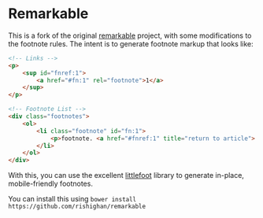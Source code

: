 # Remarkable

This is a fork of the original [remarkable](https://jonschlinkert.github.io/remarkable/demo/) project, with some modifications to the footnote rules.
The intent is to generate footnote markup that looks like:

```html
<!-- Links -->
<p>
    <sup id="fnref:1">
        <a href="#fn:1" rel="footnote">1</a>
    </sup>
</p>

<!-- Footnote List -->
<div class="footnotes">
    <ol>
        <li class="footnote" id="fn:1">
            <p>footnote. <a href="#fnref:1" title="return to article"> ↩</a><p>
        </li>
    </ol>
</div>
```

With this, you can use the excellent [littlefoot](https://github.com/goblindegook/littlefoot) library to generate in-place, mobile-friendly footnotes.

You can install this using `bower install https://github.com/rishighan/remarkable`
